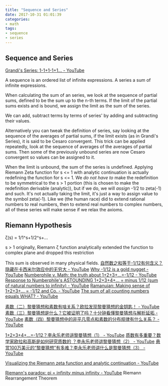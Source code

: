 ```yaml
---
title: "Sequence and Series"
date: 2017-10-31 01:01:39
categories:
- math
tags:
- sequence
- series
---
```


## Sequence and Series

[Grandi's Series: 1-1+1-1+1... - YouTube](https://www.youtube.com/watch?v=yudhkUUzAgY)

A sequence is an ordered list of infinite expressions.
A series a sum of infinite expressions.

When calculating the sum of an series, we look at the sequence of partial sums, defined to be the sum up to the n-th terms. If the limit of the partial sums exists and is bound, we assign the limit as the sum of the series. 

We can add, subtract terms by terms of series' by adding and subtracting their values.

Alternatively you can tweak the definition of series, say looking at the sequence of the averages of partial sums, if the limit exists (as in Grandi's Series), it is said to be Cesaro convergent. This trick can be applied repeatedly, look at the sequence of averages of the averages of partial sums. Then some of the previously unbound series are now Cesaro convergent so values can be assigned to it.

When the limit is unbound, the sum of the series is undefined. Applying Riemann Zeta function for s <= 1 with analytic continuation is actually redefining the function for s <= 1. We *do not have to* make the redefinition to be symmetrical to the s > 1 portion (this is chosen to make the redefinition derivable (analytic)), but if we do, we will *assign* -1/2 to zeta(-1) and such. It's not actually taking the limit, it's just a way to assign value to the symbol zeta(-1).
Like we (the human race) did to extend rational numbers to real numbers, then to extend real numbers to complex numbers, all of these series will make sense if we relax the axioms.

## Riemann Hypothesis

ζ(s) = 1/1^s+1/2^s+...

s > 1 originally, Riemann ζ function analytically extended the function to complex plane and dropped this restriction

This sum is observed in many physical fields.
[自然数之和等于-1/12有何含义？隐藏在卡西米尔效应中的无穷大 - YouTube](https://www.youtube.com/watch?v=7AOCCVumSmQ)
[Why -1/12 is a gold nugget - YouTube](https://www.youtube.com/watch?v=0Oazb7IWzbA)
[Numberphile v. Math: the truth about 1+2+3+...=-1/12 - YouTube](https://www.youtube.com/watch?v=YuIIjLr6vUA)
[Response to Numberphile's ASTOUNDING 1+2+3+4+... = minus 1/12 (sum of natural numbers to infinity) - YouTube](https://www.youtube.com/watch?v=BpfY8m2VLtc)
[Ramanujan: Making sense of 1+2+3+... = -1/12 and Co. - YouTube](https://www.youtube.com/watch?v=jcKRGpMiVTw)
[The sum of all counting numbers equals WHAT? - YouTube](https://www.youtube.com/watch?v=P913qwtXihk)

[素数（二）黎曼猜想和素数有啥关系？欧拉发现黎曼猜想的金钥匙！ - YouTube](https://www.youtube.com/watch?v=td-O4CTO2XI)
[素数（三）黎曼猜想是什么？它被证明了吗？十分钟看懂黎曼猜想与解析延拓 - YouTube](https://www.youtube.com/watch?v=FHHbG6UFHlc)
[素数（四）黎曼猜想中的非平凡零点和素数的分布规律有什么关系？ - YouTube](https://www.youtube.com/watch?v=yxpIzf-kxm0)

[1+2+3+4+...=-1/12？李永乐老师讲黎曼猜想（1） - YouTube](https://www.youtube.com/watch?v=T93SayXhw2w)
[质数有多重要？数学家欧拉和高斯是如何研究质数的 ？李永乐老师讲黎曼猜想（2） - YouTube](https://www.youtube.com/watch?v=4vbcC4TcMGc)
[悬赏100万美元的“黎曼猜想”有多难？李永乐老师讲什么是黎曼猜想（3） - YouTube](https://www.youtube.com/watch?v=NeoDdnSlRjk)

[Visualizing the Riemann zeta function and analytic continuation - YouTube](https://www.youtube.com/watch?v=sD0NjbwqlYw)

[Riemann's paradox: pi = infinity minus infinity - YouTube](https://www.youtube.com/watch?v=-EtHF5ND3_s) Riemann Rearrangement Theorem
